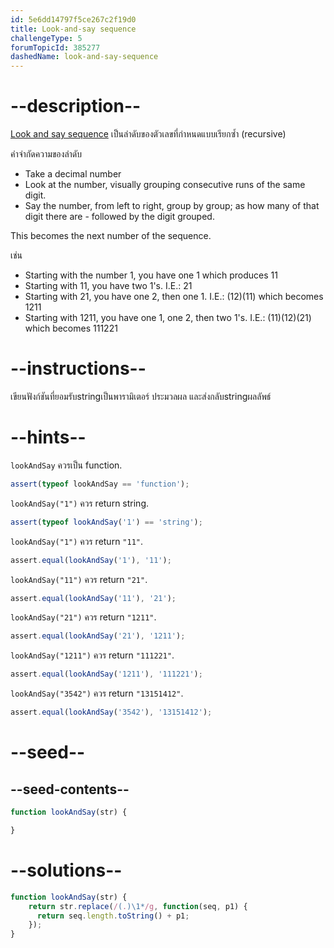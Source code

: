 ```yaml
---
id: 5e6dd14797f5ce267c2f19d0
title: Look-and-say sequence
challengeType: 5
forumTopicId: 385277
dashedName: look-and-say-sequence
---
```


# --description--

[Look and say sequence](<https://en.wikipedia.org/wiki/Look and say sequence>) เป็นลำดับของตัวเลขที่กำหนดแบบเรียกซ้ำ (recursive)

คำจำกัดความของลำดับ

<ul><li>Take a decimal number</li>
<li><span>Look</span> at the number, visually grouping consecutive runs of the same digit.</li>
<li><span>Say</span> the number, from left to right, group by group; as how many of that digit there are - followed by the digit grouped.</li></ul><span> This becomes the next number of the sequence.</span>

เช่น

<ul><li>Starting with the number 1, you have <span>one</span> 1 which produces 11</li>
<li>Starting with 11, you have <span>two</span> 1's. I.E.: 21</li>
<li>Starting with 21, you have <span>one</span> 2, then <span>one</span> 1. I.E.: (12)(11) which becomes 1211</li>
<li>Starting with 1211, you have <span>one</span> 1, <span>one</span> 2, then <span>two</span> 1's. I.E.: (11)(12)(21) which becomes 111221</li></ul>

# --instructions--

เขียนฟังก์ชันที่ยอมรับstringเป็นพารามิเตอร์ ประมวลผล และส่งกลับstringผลลัพธ์

# --hints--

`lookAndSay` ควรเป็น function.

```js
assert(typeof lookAndSay == 'function');
```

`lookAndSay("1")` ควร return string.

```js
assert(typeof lookAndSay('1') == 'string');
```

`lookAndSay("1")` ควร return `"11"`.

```js
assert.equal(lookAndSay('1'), '11');
```

`lookAndSay("11")` ควร return `"21"`.

```js
assert.equal(lookAndSay('11'), '21');
```

`lookAndSay("21")` ควร return `"1211"`.

```js
assert.equal(lookAndSay('21'), '1211');
```

`lookAndSay("1211")` ควร return `"111221"`.

```js
assert.equal(lookAndSay('1211'), '111221');
```

`lookAndSay("3542")` ควร return `"13151412"`.

```js
assert.equal(lookAndSay('3542'), '13151412');
```

# --seed--

## --seed-contents--

```js
function lookAndSay(str) {

}
```

# --solutions--

```js
function lookAndSay(str) {
    return str.replace(/(.)\1*/g, function(seq, p1) {
      return seq.length.toString() + p1;
    });
}
```
